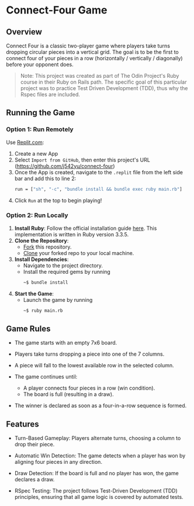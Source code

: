 # Connect-Four Game

## Overview
Connect Four is a classic two-player game where players take turns dropping circular pieces into a vertical grid. The goal is to be the first to connect four of your pieces in a row (horizontally / vertically / diagonally) before your opponent does.

> Note: This project was created as part of The Odin Project's Ruby course in their Ruby on Rails path. The specific goal of this particular project was to practice Test Driven Development (TDD), thus why the Rspec files are included.


## **Running the Game**

### **Option 1: Run Remotely**
Use [Replit.com]((https://replit.com/)):
1. Create a new App
2. Select `Import from GitHub`, then enter this project's URL (https://github.com/j542yu/connect-four)
3. Once the App is created, navigate to the `.replit` file from the left side bar and add this to line 2:
   ```bash
   run = ["sh", "-c", "bundle install && bundle exec ruby main.rb"]
   ```
4. Click `Run` at the top to begin playing!

### **Option 2: Run Locally**
1. **Install Ruby**: Follow the official installation guide [here](https://www.ruby-lang.org/en/documentation/installation/).
This implementation is written in Ruby version 3.3.5.
2. **Clone the Repository**:
   * [Fork](https://docs.github.com/en/pull-requests/collaborating-with-pull-requests/working-with-forks/fork-a-repo) this repository.
   * [Clone](https://docs.github.com/en/repositories/creating-and-managing-repositories/cloning-a-repository) your forked repo to your local machine.
3. **Install Dependencies**:
   * Navigate to the project directory.
   * Install the required gems by running
      ```bash
      ~$ bundle install
      ```
4. **Start the Game**:
   * Launch the game by running
      ```bash
      ~$ ruby main.rb
      ```

## Game Rules

* The game starts with an empty 7x6 board.

* Players take turns dropping a piece into one of the 7 columns.

* A piece will fall to the lowest available row in the selected column.

* The game continues until:

    * A player connects four pieces in a row (win condition).
    * The board is full (resulting in a draw).

* The winner is declared as soon as a four-in-a-row sequence is formed.

## Features

* Turn-Based Gameplay: Players alternate turns, choosing a column to drop their piece.

* Automatic Win Detection: The game detects when a player has won by aligning four pieces in any direction.

* Draw Detection: If the board is full and no player has won, the game declares a draw.

* RSpec Testing: The project follows Test-Driven Development (TDD) principles, ensuring that all game logic is covered by automated tests.
